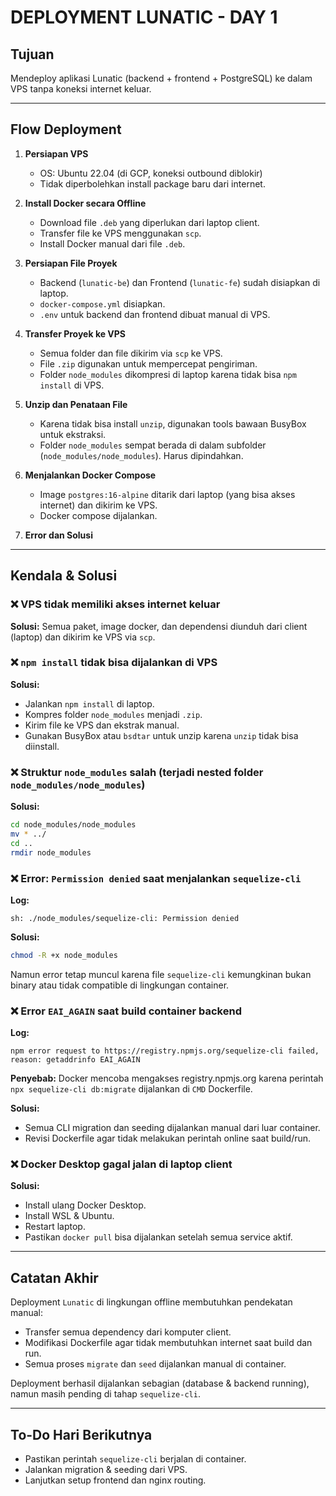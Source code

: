 # DEPLOYMENT LUNATIC - DAY 1

## Tujuan

Mendeploy aplikasi Lunatic (backend + frontend + PostgreSQL) ke dalam VPS tanpa koneksi internet keluar.

---

## Flow Deployment

1. **Persiapan VPS**

   - OS: Ubuntu 22.04 (di GCP, koneksi outbound diblokir)
   - Tidak diperbolehkan install package baru dari internet.

2. **Install Docker secara Offline**

   - Download file `.deb` yang diperlukan dari laptop client.
   - Transfer file ke VPS menggunakan `scp`.
   - Install Docker manual dari file `.deb`.

3. **Persiapan File Proyek**

   - Backend (`lunatic-be`) dan Frontend (`lunatic-fe`) sudah disiapkan di laptop.
   - `docker-compose.yml` disiapkan.
   - `.env` untuk backend dan frontend dibuat manual di VPS.

4. **Transfer Proyek ke VPS**

   - Semua folder dan file dikirim via `scp` ke VPS.
   - File `.zip` digunakan untuk mempercepat pengiriman.
   - Folder `node_modules` dikompresi di laptop karena tidak bisa `npm install` di VPS.

5. **Unzip dan Penataan File**

   - Karena tidak bisa install `unzip`, digunakan tools bawaan BusyBox untuk ekstraksi.
   - Folder `node_modules` sempat berada di dalam subfolder (`node_modules/node_modules`). Harus dipindahkan.

6. **Menjalankan Docker Compose**

   - Image `postgres:16-alpine` ditarik dari laptop (yang bisa akses internet) dan dikirim ke VPS.
   - Docker compose dijalankan.

7. **Error dan Solusi**

---

## Kendala & Solusi

### ❌ VPS tidak memiliki akses internet keluar

**Solusi:** Semua paket, image docker, dan dependensi diunduh dari client (laptop) dan dikirim ke VPS via `scp`.

### ❌ `npm install` tidak bisa dijalankan di VPS

**Solusi:**

- Jalankan `npm install` di laptop.
- Kompres folder `node_modules` menjadi `.zip`.
- Kirim file ke VPS dan ekstrak manual.
- Gunakan BusyBox atau `bsdtar` untuk unzip karena `unzip` tidak bisa diinstall.

### ❌ Struktur `node_modules` salah (terjadi nested folder `node_modules/node_modules`)

**Solusi:**

```bash
cd node_modules/node_modules
mv * ../
cd ..
rmdir node_modules
```

### ❌ Error: `Permission denied` saat menjalankan `sequelize-cli`

**Log:**

```
sh: ./node_modules/sequelize-cli: Permission denied
```

**Solusi:**

```bash
chmod -R +x node_modules
```

Namun error tetap muncul karena file `sequelize-cli` kemungkinan bukan binary atau tidak compatible di lingkungan container.

### ❌ Error `EAI_AGAIN` saat build container backend

**Log:**

```
npm error request to https://registry.npmjs.org/sequelize-cli failed, reason: getaddrinfo EAI_AGAIN
```

**Penyebab:** Docker mencoba mengakses registry.npmjs.org karena perintah `npx sequelize-cli db:migrate` dijalankan di `CMD` Dockerfile.

**Solusi:**

- Semua CLI migration dan seeding dijalankan manual dari luar container.
- Revisi Dockerfile agar tidak melakukan perintah online saat build/run.

### ❌ Docker Desktop gagal jalan di laptop client

**Solusi:**

- Install ulang Docker Desktop.
- Install WSL & Ubuntu.
- Restart laptop.
- Pastikan `docker pull` bisa dijalankan setelah semua service aktif.

---

## Catatan Akhir

Deployment `Lunatic` di lingkungan offline membutuhkan pendekatan manual:

- Transfer semua dependency dari komputer client.
- Modifikasi Dockerfile agar tidak membutuhkan internet saat build dan run.
- Semua proses `migrate` dan `seed` dijalankan manual di container.

Deployment berhasil dijalankan sebagian (database & backend running), namun masih pending di tahap `sequelize-cli`.

---

## To-Do Hari Berikutnya

- Pastikan perintah `sequelize-cli` berjalan di container.
- Jalankan migration & seeding dari VPS.
- Lanjutkan setup frontend dan nginx routing.
